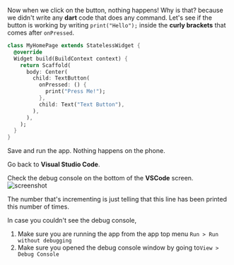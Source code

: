 
Now when we click on the button, nothing happens! Why is that? because we didn't write any **dart** code that does any command. Let's see if the button is working by writing `print("Hello");` inside the **curly brackets** that comes after `onPressed`. 



```dart
class MyHomePage extends StatelessWidget {
  @override
  Widget build(BuildContext context) {
    return Scaffold(
      body: Center(
        child: TextButton(
          onPressed: () {
            print("Press Me!");
          },
          child: Text("Text Button"),
        ),
      ),
    );
  }
}
```

Save and run the app. Nothing happens on the phone. 



Go back to **Visual Studio Code**. 



Check the debug console on the bottom of the **VSCode** screen. </br>
![screenshot](https://lh5.googleusercontent.com/m5OWIGI3s-a2KkLTOnrvNTu_tiyc7qBxmEkhc_k8gVmMU8QUPcTfdHYgn1olDdSvntn-Kx88POk9GhZPwA14IuHXqqkKKks2muEO9NYJS7DLqKoaqo_J7LJx5tsovIG4vgLMma7p)




The number that's incrementing is just telling that this line has been printed this number of times.

In case you couldn't see the debug console, 

1. Make sure you are running the app from the app top menu `Run > Run without debugging` 
1. Make sure you opened the debug console window by going to`View > Debug Console`

